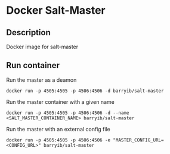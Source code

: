 Docker Salt-Master
==================

Description
-----------
Docker image for salt-master

Run container
-------------
Run the master as a deamon

`docker run -p 4505:4505 -p 4506:4506 -d barryib/salt-master`

Run the master container with a given name

`docker run -p 4505:4505 -p 4506:4506 -d --name <SALT_MASTER_CONTAINER_NAME> barryib/salt-master`

Run the master with an external config file

`docker run -p 4505:4505 -p 4506:4506 -e "MASTER_CONFIG_URL=<CONFIG_URL>" barryib/salt-master`


